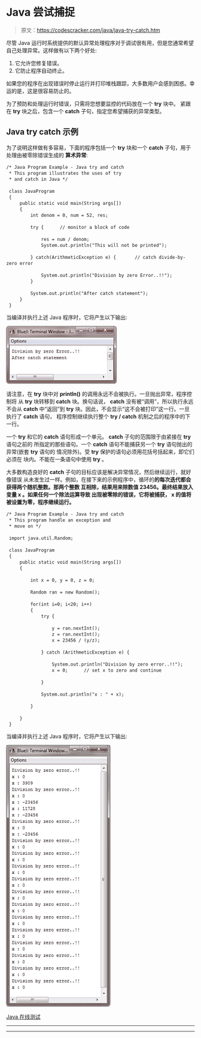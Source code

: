 # Java 尝试捕捉

> 原文：<https://codescracker.com/java/java-try-catch.htm>

尽管 Java 运行时系统提供的默认异常处理程序对于调试很有用，但是您通常希望自己处理异常。这样做有以下两个好处:

1.  它允许您修复错误。
2.  它防止程序自动终止。

如果您的程序在出现错误时停止运行并打印堆栈跟踪，大多数用户会感到困惑。幸运的是，这是很容易防止的。

为了预防和处理运行时错误，只需将您想要监控的代码放在一个 **try** 块中。 紧跟在 **try** 块之后，包含一个 **catch** 子句，指定您希望捕获的异常类型。

## Java try catch 示例

为了说明这样做有多容易，下面的程序包括一个 **try** 块和一个 **catch** 子句，用于处理由被零除错误生成的 **算术异常**:

```
/* Java Program Example - Java try and catch
 * This program illustrates the uses of try 
 * and catch in Java */

 class JavaProgram
 {
     public static void main(String args[])
     {
         int denom = 0, num = 52, res;

         try {      // monitor a block of code

             res = num / denom;
             System.out.println("This will not be printed");

         } catch(ArithmeticException e) {       // catch divide-by-zero error

             System.out.println("Division by zero Error..!!");
         }

         System.out.println("After catch statement");
     }
 }
```

当编译并执行上述 Java 程序时，它将产生以下输出:

![java try catch](img/e8c85469be09de811615f68ddf64ab42.png)

请注意，在 **try** 块中对 **println()** 的调用永远不会被执行。一旦抛出异常，程序控制将 从 **try** 块转移到 **catch** 块。换句话说， **catch** 没有被“调用”，所以执行永远不会从 **catch** 中“返回”到 **try** 块。因此，不会显示“这不会被打印”这一行。一旦执行了 **catch** 语句， 程序控制继续执行整个 **try / catch** 机制之后的程序中的下一行。

一个 **try** 和它的 **catch** 语句形成一个单元。 **catch** 子句的范围限于由紧接在 **try** 语句之前的 所指定的那些语句。一个 **catch** 语句不能捕获另一个 **try** 语句抛出的异常(嵌套 **try** 语句的 情况除外)。受 **try** 保护的语句必须用花括号括起来，即它们必须在 块内。不能在一条语句中使用 **try** 。

大多数构造良好的 **catch** 子句的目标应该是解决异常情况，然后继续运行，就好像错误 从未发生过一样。例如，在接下来的示例程序中，循环的**的每次迭代都会获得两个随机整数。那两个整数 互相除，结果用来除数值 23456。最终结果放入变量 **x** 。如果任何一个除法运算导致 出现被零除的错误，它将被捕获， **x** 的值将被设置为零，程序继续运行。**

```
/* Java Program Example - Java try and catch
 * This program handle an exception and 
 * move on */

 import java.util.Random;

 class JavaProgram
 {
     public static void main(String args[])
     {

         int x = 0, y = 0, z = 0;

         Random ran = new Random();

         for(int i=0; i<20; i++)
         {
             try {

                 y = ran.nextInt();
                 z = ran.nextInt();
                 x = 23456 / (y/z);

             } catch (ArithmeticException e) {

                 System.out.println("Division by zero error..!!");
                 x = 0;      // set x to zero and continue

             }

             System.out.println("x : " + x);

         }

     }
 }
```

当编译并执行上述 Java 程序时，它将产生以下输出:

![try catch](img/449f3d6cb2be5b4b09310fa0dc60ee55.png)

[Java 在线测试](/exam/showtest.php?subid=1)

* * *

* * *